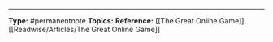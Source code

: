 


----
**Type:** #permanentnote 
**Topics:**
**Reference:** [[The Great Online Game]] [[Readwise/Articles/The Great Online Game]]


